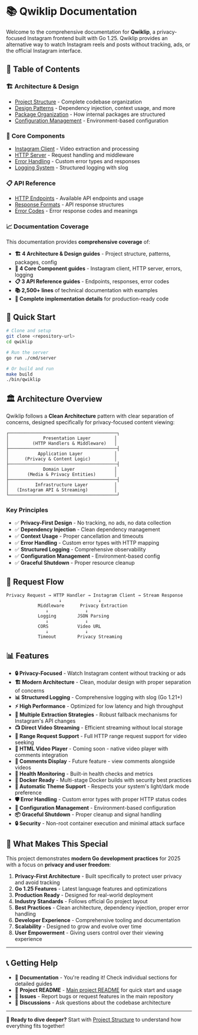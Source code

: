 # 📚 Qwiklip Documentation

Welcome to the comprehensive documentation for **Qwiklip**, a privacy-focused Instagram frontend built with Go 1.25. Qwiklip provides an alternative way to watch Instagram reels and posts without tracking, ads, or the official Instagram interface.

## 📖 Table of Contents

### 🏗️ **Architecture & Design**
- [Project Structure](./architecture/project-structure.md) - Complete codebase organization
- [Design Patterns](./architecture/design-patterns.md) - Dependency injection, context usage, and more
- [Package Organization](./architecture/package-organization.md) - How internal packages are structured
- [Configuration Management](./architecture/configuration.md) - Environment-based configuration

### 🔧 **Core Components**
- [Instagram Client](./components/instagram-client.md) - Video extraction and processing
- [HTTP Server](./components/http-server.md) - Request handling and middleware
- [Error Handling](./components/error-handling.md) - Custom error types and responses
- [Logging System](./components/logging.md) - Structured logging with slog

### 📋 **API Reference**
- [HTTP Endpoints](./api/endpoints.md) - Available API endpoints and usage
- [Response Formats](./api/responses.md) - API response structures
- [Error Codes](./api/errors.md) - Error response codes and meanings

### 📈 **Documentation Coverage**

This documentation provides **comprehensive coverage** of:
- **🏗️ 4 Architecture & Design guides** - Project structure, patterns, packages, config
- **🔧 4 Core Component guides** - Instagram client, HTTP server, errors, logging
- **📋 3 API Reference guides** - Endpoints, responses, error codes
- **📚 2,500+ lines** of technical documentation with examples
- **🎯 Complete implementation details** for production-ready code

## 🎯 **Quick Start**

```bash
# Clone and setup
git clone <repository-url>
cd qwiklip

# Run the server
go run ./cmd/server

# Or build and run
make build
./bin/qwiklip
```

## 🏛️ **Architecture Overview**

Qwiklip follows a **Clean Architecture** pattern with clear separation of concerns, designed specifically for privacy-focused content viewing:

```
┌─────────────────────────────────────────┐
│             Presentation Layer         │
│         (HTTP Handlers & Middleware)   │
├─────────────────────────────────────────┤
│           Application Layer            │
│      (Privacy & Content Logic)         │
├─────────────────────────────────────────┤
│             Domain Layer               │
│       (Media & Privacy Entities)       │
├─────────────────────────────────────────┤
│          Infrastructure Layer          │
│   (Instagram API & Streaming)          │
└─────────────────────────────────────────┘
```

### **Key Principles**

- ✅ **Privacy-First Design** - No tracking, no ads, no data collection
- ✅ **Dependency Injection** - Clean dependency management
- ✅ **Context Usage** - Proper cancellation and timeouts
- ✅ **Error Handling** - Custom error types with HTTP mapping
- ✅ **Structured Logging** - Comprehensive observability
- ✅ **Configuration Management** - Environment-based config
- ✅ **Graceful Shutdown** - Proper resource cleanup

## 🔄 **Request Flow**

```
Privacy Request → HTTP Handler → Instagram Client → Stream Response
                    ↓              ↓
            Middleware      Privacy Extraction
               ↓              ↓
            Logging        JSON Parsing
               ↓              ↓
            CORS           Video URL
               ↓              ↓
            Timeout        Privacy Streaming
```

## 📊 **Features**

- **🔒 Privacy-Focused** - Watch Instagram content without tracking or ads
- **🏗️ Modern Architecture** - Clean, modular design with proper separation of concerns
- **📊 Structured Logging** - Comprehensive logging with slog (Go 1.21+)
- **⚡ High Performance** - Optimized for low latency and high throughput
- **🔄 Multiple Extraction Strategies** - Robust fallback mechanisms for Instagram's API changes
- **📺 Direct Video Streaming** - Efficient streaming without local storage
- **🎯 Range Request Support** - Full HTTP range request support for video seeking
- **🔮 HTML Video Player** - Coming soon - native video player with comments integration
- **💬 Comments Display** - Future feature - view comments alongside videos
- **🏥 Health Monitoring** - Built-in health checks and metrics
- **🐳 Docker Ready** - Multi-stage Docker builds with security best practices
- **🎨 Automatic Theme Support** - Respects your system's light/dark mode preference
- **🛡️ Error Handling** - Custom error types with proper HTTP status codes
- **🔧 Configuration Management** - Environment-based configuration
- **📦 Graceful Shutdown** - Proper cleanup and signal handling
- **🔒 Security** - Non-root container execution and minimal attack surface

## 🎉 **What Makes This Special**

This project demonstrates **modern Go development practices** for 2025 with a focus on **privacy and user freedom**:

1. **Privacy-First Architecture** - Built specifically to protect user privacy and avoid tracking
2. **Go 1.25 Features** - Latest language features and optimizations
3. **Production Ready** - Designed for real-world deployment
4. **Industry Standards** - Follows official Go project layout
5. **Best Practices** - Clean architecture, dependency injection, proper error handling
6. **Developer Experience** - Comprehensive tooling and documentation
7. **Scalability** - Designed to grow and evolve over time
8. **User Empowerment** - Giving users control over their viewing experience

---

## 📞 **Getting Help**

- 📖 **Documentation** - You're reading it! Check individual sections for detailed guides
- 📖 **Project README** - [Main project README](../README.md) for quick start and usage
- 🐛 **Issues** - Report bugs or request features in the main repository
- 💬 **Discussions** - Ask questions about the codebase architecture

---

**🎯 Ready to dive deeper?** Start with [Project Structure](./architecture/project-structure.md) to understand how everything fits together!
